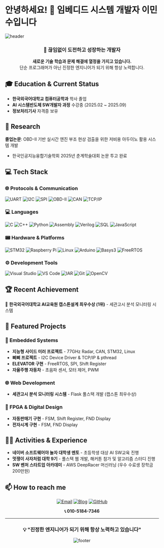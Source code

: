 # 안녕하세요! 👋 임베디드 시스템 개발자 이민수입니다

![header](https://capsule-render.vercel.app/api?type=waving&color=0:E34C26,10:DA5B0B,30:C6538C,75:3572A5,100:A371F7&height=100&section=header&text=&fontSize=0)

<div align="center">
  
### 🚀 끊임없이 도전하고 성장하는 개발자

**새로운 기술 학습과 문제 해결에 열정을 가지고 있습니다.**  
단순 프로그래머가 아닌 진정한 엔지니어가 되기 위해 항상 노력합니다.

</div>

## 🎓 Education & Current Status
- **한국외국어대학교 컴퓨터공학과** 학사 졸업
- **AI 시스템반도체 SW개발자 과정** 수강중 (2025.02 ~ 2025.09)
- **정보처리기사** 자격증 보유

## 🔬 Research
**졸업논문**: OBD-II 기반 실시간 엔진 부조 현상 검출을 위한 저비용 아두이노 활용 시스템 개발
- 한국인공지능융합기술학회 2025년 춘계학술대회 논문 투고 완료

## 💻 Tech Stack

### 🌐 Protocols & Communication
![UART](https://img.shields.io/badge/UART-FF6F00?style=flat-square&logo=arduino&logoColor=white)
![I2C](https://img.shields.io/badge/I2C-00979D?style=flat-square&logo=arduino&logoColor=white)
![SPI](https://img.shields.io/badge/SPI-FF6F00?style=flat-square&logo=arduino&logoColor=white)
![OBD-II](https://img.shields.io/badge/OBD--II-FF4500?style=flat-square&logo=automotive&logoColor=white)
![CAN](https://img.shields.io/badge/CAN-FF5722?style=flat-square&logo=automotive&logoColor=white)
![TCP/IP](https://img.shields.io/badge/TCP/IP-0066CC?style=flat-square&logo=cisco&logoColor=white)

### 💻 Languages
![C](https://img.shields.io/badge/C-A8B9CC?style=flat-square&logo=c&logoColor=white)
![C++](https://img.shields.io/badge/C++-00599C?style=flat-square&logo=cplusplus&logoColor=white)
![Python](https://img.shields.io/badge/Python-3776AB?style=flat-square&logo=python&logoColor=white)
![Assembly](https://img.shields.io/badge/Assembly-654FF0?style=flat-square&logo=assemblyscript&logoColor=white)
![Verilog](https://img.shields.io/badge/Verilog-FF6C37?style=flat-square&logo=xilinx&logoColor=white)
![SQL](https://img.shields.io/badge/SQL-4479A1?style=flat-square&logo=mysql&logoColor=white)
![JavaScript](https://img.shields.io/badge/JavaScript-F7DF1E?style=flat-square&logo=javascript&logoColor=black)

### 📟 Hardware & Platforms
![STM32](https://img.shields.io/badge/STM32-03234B?style=flat-square&logo=stmicroelectronics&logoColor=white)
![Raspberry Pi](https://img.shields.io/badge/Raspberry%20Pi-A22846?style=flat-square&logo=raspberrypi&logoColor=white)
![Linux](https://img.shields.io/badge/Linux-FCC624?style=flat-square&logo=linux&logoColor=black)
![Arduino](https://img.shields.io/badge/Arduino-00979D?style=flat-square&logo=arduino&logoColor=white)
![Basys3](https://img.shields.io/badge/Basys3-FF6C37?style=flat-square&logo=xilinx&logoColor=white)
![FreeRTOS](https://img.shields.io/badge/FreeRTOS-00C853?style=flat-square&logo=freertos&logoColor=white)

### ⚙️ Development Tools
![Visual Studio](https://img.shields.io/badge/Visual%20Studio-5C2D91?style=flat-square&logo=visualstudio&logoColor=white)
![VS Code](https://img.shields.io/badge/VS%20Code-007ACC?style=flat-square&logo=visualstudiocode&logoColor=white)
![IAR](https://img.shields.io/badge/IAR%20Embedded%20Workbench-0066CC?style=flat-square&logo=arm&logoColor=white)
![Git](https://img.shields.io/badge/Git-F05032?style=flat-square&logo=git&logoColor=white)
![OpenCV](https://img.shields.io/badge/OpenCV-5C3EE8?style=flat-square&logo=opencv&logoColor=white)

## 🏆 Recent Achievement
🥇 **한국외국어대학교 AI교육원 캡스톤설계 최우수상 (1위)** - 세관고시 분석 모니터링 시스템

## 🚀 Featured Projects

### 🔧 Embedded Systems
- **지능형 사이드 미러 프로젝트** - 77GHz Radar, CAN, STM32, Linux
- **삐삐 프로젝트** - I2C Device Driver & TCP/IP & pthread
- **ELEVATOR 구현** - FreeRTOS, SPI, Shift Register
- **자율주행 자동차** - 초음파 센서, 모터 제어, PWM

### 🌐 Web Development
- **세관고시 분석 모니터링 시스템** - Flask 풀스택 개발 (캡스톤 최우수상)

### 💾 FPGA & Digital Design
- **자동판매기 구현** - FSM, Shift Register, FND Display
- **전자시계 구현** - FSM, FND Display

## 🏃‍♂️ Activities & Experience
- **네이버 소프트웨어야 놀자 대학생 멘토** - 초등학생 대상 AI SW교육 진행
- **멋쟁이 사자처럼 대학 9기** - 풀스택 웹 개발, 해커톤 참가 및 알고리즘 스터디 진행
- **SW 벤처 스타트업 아카데미** - AWS DeepRacer 머신러닝 (우수 수료생 장학금 200만원)

## 📫 How to reach me

<div align="center">

[![Email](https://img.shields.io/badge/Email-ms.lee5240@hufs.ac.kr-EA4335?style=for-the-badge&logo=gmail&logoColor=white)](mailto:ms.lee5240@hufs.ac.kr)
[![Blog](https://img.shields.io/badge/Blog-03C75A?style=for-the-badge&logo=naver&logoColor=white)](https://blog.naver.com/beccaria-)
[![GitHub](https://img.shields.io/badge/GitHub-181717?style=for-the-badge&logo=github&logoColor=white)](https://github.com/mslee5240)

**📞 010-5184-7346**

</div>

---

<div align="center">
  
### 💡 "진정한 엔지니어가 되기 위해 항상 노력하고 있습니다"

![footer](https://capsule-render.vercel.app/api?type=waving&color=0:E34C26,10:DA5B0B,30:C6538C,75:3572A5,100:A371F7&height=100&section=footer&text=&fontSize=0)

</div>
